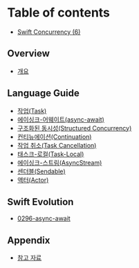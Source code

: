 # Table of contents

* [Swift Concurrency (6)](README.md)

## Overview

* [개요](welcome-to-swift/Overview.md)


## Language Guide

* [작업(Task)](language-guide/Task.md)
* [에이싱크-어웨이트(async-await)](language-guide/async-await.md)
* [구조화된 동시성(Structured Concurrency)](language-guide/Structured-Concurrency.md)
* [컨티뉴에이션(Continuation)](language-guide/Continuation.md)
* [작업 취소(Task Cancellation)](language-guide/Task-Cancellation.md)
* [태스크-로컬(Task-Local)](language-guide/Task-Local.md)
* [에이싱크-스트림(AsyncStream)](language-guide/AsyncSequence-AsyncStream.md)
* [센더블(Sendable)](language-guide/Sendable.md)
* [액터(Actor)](language-guide/Actor.md)

<!--* [GlobalActor](language-guide/MainActor-GlobalActor.md)-->
<!--* [Region Based Isolation](language-guide/Region-Based-Isolation.md)-->
<!--* [Attributes](language-guide/Atributes.md)-->


<!--## Official Documentation-->
<!---->
<!--* [Task]()-->
<!--    * [init(priority:operation:)]()-->


## Swift Evolution

* [0296-async-await](swift-evolutions/0296-async-await.md)


## Appendix

* [참고 자료](appendix/Citations.md)
